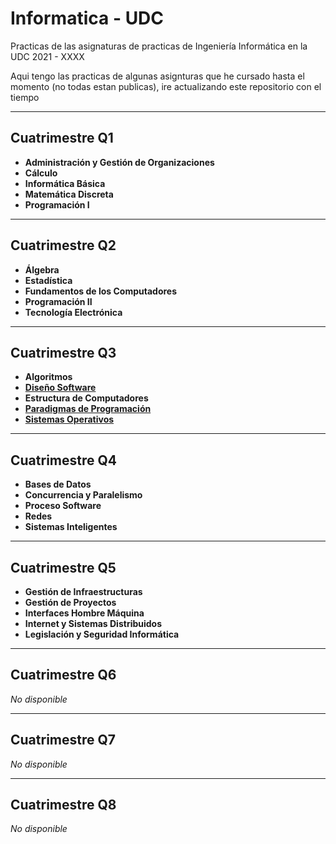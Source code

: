 # Informatica - UDC

Practicas de las asignaturas de practicas de Ingeniería Informática en la UDC 2021 - XXXX

Aqui tengo las practicas de algunas asignturas que he cursado hasta el momento (no todas estan publicas), ire actualizando este repositorio con el tiempo
___
## Cuatrimestre Q1
- **Administración y Gestión de Organizaciones**
- **Cálculo**
- **Informática Básica**
- **Matemática Discreta**
- **Programación I**
___
## Cuatrimestre Q2
- **Álgebra**
- **Estadística**
- **Fundamentos de los Computadores**
- **Programación II**
- **Tecnología Electrónica**
___
## Cuatrimestre Q3
- **Algoritmos**
- **[Diseño Software](https://github.com/FerLS/DS/)**
- **Estructura de Computadores**
- **[Paradigmas de Programación](https://github.com/FerLS/PAPO)**
- **[Sistemas Operativos](https://github.com/FerLS/SO)**
___
## Cuatrimestre Q4
- **Bases de Datos**
- **Concurrencia y Paralelismo**
- **Proceso Software**
- **Redes**
- **Sistemas Inteligentes**
___
## Cuatrimestre Q5
- **Gestión de Infraestructuras**
- **Gestión de Proyectos**
- **Interfaces Hombre Máquina**
- **Internet y Sistemas Distribuidos**
- **Legislación y Seguridad Informática**
___
## Cuatrimestre Q6
_No disponible_
___
## Cuatrimestre Q7
_No disponible_
___
## Cuatrimestre Q8
_No disponible_
